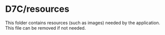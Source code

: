 # D7C/resources

This folder contains resources (such as images) needed by the application. This file can
be removed if not needed.
